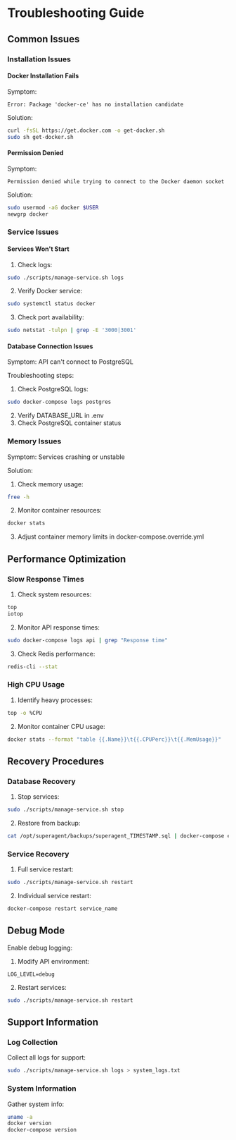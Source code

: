 # Troubleshooting Guide

## Common Issues

### Installation Issues

#### Docker Installation Fails

Symptom:
```
Error: Package 'docker-ce' has no installation candidate
```

Solution:
```bash
curl -fsSL https://get.docker.com -o get-docker.sh
sudo sh get-docker.sh
```

#### Permission Denied

Symptom:
```
Permission denied while trying to connect to the Docker daemon socket
```

Solution:
```bash
sudo usermod -aG docker $USER
newgrp docker
```

### Service Issues

#### Services Won't Start

1. Check logs:
```bash
sudo ./scripts/manage-service.sh logs
```

2. Verify Docker service:
```bash
sudo systemctl status docker
```

3. Check port availability:
```bash
sudo netstat -tulpn | grep -E '3000|3001'
```

#### Database Connection Issues

Symptom: API can't connect to PostgreSQL

Troubleshooting steps:
1. Check PostgreSQL logs:
```bash
sudo docker-compose logs postgres
```

2. Verify DATABASE_URL in .env
3. Check PostgreSQL container status

### Memory Issues

Symptom: Services crashing or unstable

Solution:
1. Check memory usage:
```bash
free -h
```

2. Monitor container resources:
```bash
docker stats
```

3. Adjust container memory limits in docker-compose.override.yml

## Performance Optimization

### Slow Response Times

1. Check system resources:
```bash
top
iotop
```

2. Monitor API response times:
```bash
sudo docker-compose logs api | grep "Response time"
```

3. Check Redis performance:
```bash
redis-cli --stat
```

### High CPU Usage

1. Identify heavy processes:
```bash
top -o %CPU
```

2. Monitor container CPU usage:
```bash
docker stats --format "table {{.Name}}\t{{.CPUPerc}}\t{{.MemUsage}}"
```

## Recovery Procedures

### Database Recovery

1. Stop services:
```bash
sudo ./scripts/manage-service.sh stop
```

2. Restore from backup:
```bash
cat /opt/superagent/backups/superagent_TIMESTAMP.sql | docker-compose exec -T postgres psql -U postgres superagent
```

### Service Recovery

1. Full service restart:
```bash
sudo ./scripts/manage-service.sh restart
```

2. Individual service restart:
```bash
docker-compose restart service_name
```

## Debug Mode

Enable debug logging:

1. Modify API environment:
```env
LOG_LEVEL=debug
```

2. Restart services:
```bash
sudo ./scripts/manage-service.sh restart
```

## Support Information

### Log Collection

Collect all logs for support:
```bash
sudo ./scripts/manage-service.sh logs > system_logs.txt
```

### System Information

Gather system info:
```bash
uname -a
docker version
docker-compose version
```